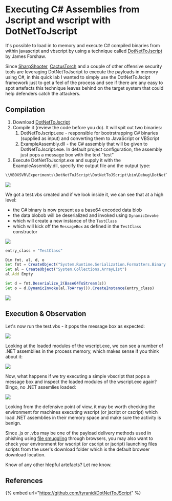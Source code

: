 # Executing C# Assemblies from Jscript and wscript with DotNetToJscript

It's possible to load in to memory and execute C# compiled binaries from within javascript and vbscript by using a technique called [DotNetToJscript](https://github.com/tyranid/DotNetToJScript) by James Forshaw.

Since [SharpShooter](https://github.com/mdsecactivebreach/SharpShooter), [CactusTorch](https://github.com/mdsecactivebreach/CACTUSTORCH) and a couple of other offensive security tools are leveraging DotNetToJscript to execute the payloads in memory using C#, in this quick lab I wanted to simply use the DotNetToJscipt framework just to get a feel of the process and see if there are any easy to spot artefacts this technique leaves behind on the target system that could help defenders catch the attackers.

## Compilation

1. Download [DotNetToJscript](https://github.com/tyranid/DotNetToJScript)
2. Compile it (review the code before you do). It will spit out two binaries:
   1. DotNetToJscript.exe - responsible for bootrstrapping C# binaries (supplied as input) and converting them to JavaScript or VBScript
   2. ExampleAssembly.dll - the C# assembly that will be given to DotNetToJscript.exe. In default project configuration, the assembly just pops a message box with the text "test"
3. Execute DotNetToJscript.exe and supply it with the ExampleAssembly.dll, specify the output file and the output type:

```csharp
\\VBOXSVR\Experiments\DotNetToJScript\DotNetToJScript\bin\Debug\DotNetToJScript.exe \\VBOXSVR\Experiments\DotNetToJScript\ExampleAssembly\bin\Debug\ExampleAssembly.dll -l vbscript -o \\VBOXSVR\Experiments\DotNetToJScript\DotNetToJScript\test.vbs
```

![](../../.gitbook/assets/annotation-2019-05-19-135204.png)

We got a test.vbs created and if we look inside it, we can see that at a high level:

* the C# binary is now present as a base64 encoded data blob&#x20;
* the data blobob will be deserialized and invoked using `DynamicInvoke`&#x20;
* which will create a new instance of the `TestClass`&#x20;
* which will kick off the `MessageBox` as defined in the `TestClass` constructor

![](../../.gitbook/assets/annotation-2019-05-19-140645.png)

```javascript
entry_class = "TestClass"

Dim fmt, al, d, o
Set fmt = CreateObject("System.Runtime.Serialization.Formatters.Binary.BinaryFormatter")
Set al = CreateObject("System.Collections.ArrayList")
al.Add Empty

Set d = fmt.Deserialize_2(Base64ToStream(s))
Set o = d.DynamicInvoke(al.ToArray()).CreateInstance(entry_class)
```

![](../../.gitbook/assets/annotation-2019-05-19-145407.png)

## Execution & Observation

Let's now run the test.vbs - it pops the message box as expected:



![](../../.gitbook/assets/annotation-2019-05-19-135844.png)

Looking at the loaded modules of the wscript.exe, we can see a number of .NET assemblies in the process memory, which makes sense if you think about it:

![](../../.gitbook/assets/annotation-2019-05-19-141447.png)

Now, what happens if we try executing a simple vbscript that pops a message box and inspect the loaded modules of the wscript.exe again?  Bingo, no .NET assemlies loaded:

![](../../.gitbook/assets/annotation-2019-05-19-142153.png)

Looking from the defensive point of view, it may be worth checking the environment for machines executing wscript (or jscript or cscript) which load .NET assemblies in their memory space and make sure the activity is benign.

Since .js or .vbs may be one of the payload delivery methods used in phishing using [file smuggling](file-smuggling-with-html-and-javascript.md) through browsers, you may also want to check your environment for wscript (or cscript or jscript) launching files scripts from the user's download folder which is the default browser download location.

Know of any other hlepful artefacts? Let me know.

## References

{% embed url="https://github.com/tyranid/DotNetToJScript" %}

